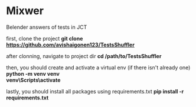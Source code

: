 # Mixwer
Belender answers of tests in JCT

first, clone the project
**git clone https://github.com/avishaigonen123/TestsShuffler**

after clonning, navigate to project dir
**cd /path/to/TestsShuffler**

then, you should create and activate a virtual env (if there isn't already one)
**python -m venv venv**  
**venv\Scripts\activate**

lastly, you should install all packages using requirements.txt
**pip install -r requirements.txt**
